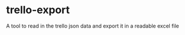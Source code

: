trello-export
=============

A tool to read in the trello json data and export it in a readable excel file